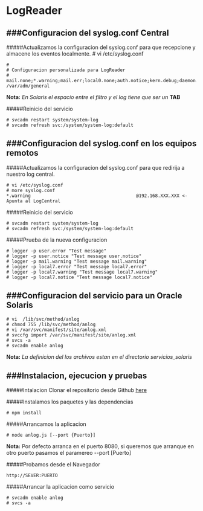 LogReader
==============

###Configuracion del syslog.conf Central
--------------
#####Actualizamos la configuracion del syslog.conf para que recepcione y almacene los eventos localmente.
    # vi /etc/syslog.conf
     
    #
    # Configuracion personalizada para LogReader
    #
    mail.none;*.warning;mail.err;local0.none;auth.notice;kern.debug;daemon.notice;*.notice;   /var/adm/general
    
**Nota:** *En Solaris el espacio entre el filtro y el log tiene que ser un* **TAB**

#####Reinicio del servicio

    # svcadm restart system/system-log
    # svcadm refresh svc:/system/system-log:default



###Configuracion del syslog.conf en los equipos remotos
--------------
#####Actualizamos la configuracion del syslog.conf para que redirija a nuestro log central.

    # vi /etc/syslog.conf
    # more syslog.conf
    *.warning                                       @192.168.XXX.XXX <- Apunta al LogCentral

#####Reinicio del servicio

    # svcadm restart system/system-log
    # svcadm refresh svc:/system/system-log:default

#####Prueba de la nueva configuracion

    # logger -p user.error "Test message"
    # logger -p user.notice "Test message user.notice"
    # logger -p mail.warning "Test message mail.warning"
    # logger -p local7.error "Test message local7.error"
    # logger -p local7.warning "Test message local7.warning"
    # logger -p local7.notice "Test message local7.notice"



###Configuracion del servicio para un Oracle Solaris
--------------

    # vi  /lib/svc/method/anlog
    # chmod 755 /lib/svc/method/anlog
    # vi /var/svc/manifest/site/anlog.xml
    # svccfg import /var/svc/manifest/site/anlog.xml
    # svcs -a
    # svcadm enable anlog

**Nota:** *La definicion del los archivos estan en el directorio servicios_solaris*



###Instalacion, ejecucion y pruebas
--------------

#####Intalacion
Clonar el repositorio desde Github [here](https://github.com/mobarrio/LogReader.git)

#####Instalamos los paquetes y las dependencias

    # npm install
    
#####Arrancamos la aplicacion

    # node anlog.js [--port {Puerto}]

**Nota:** Por defecto arranca en el puerto 8080, si queremos que arranque en otro puerto pasamos el paramereo 
          --port [Puerto]

#####Probamos desde el Navegador

    http://SEVER:PUERTO

#####Arrancar la aplicacion como servicio

    # svcadm enable anlog
    # svcs -a